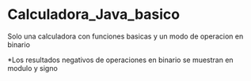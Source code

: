 # Calculadora_Java_basico
Solo una calculadora con funciones basicas y un modo de operacion en binario


*Los resultados negativos de operaciones en binario se muestran en modulo y signo

